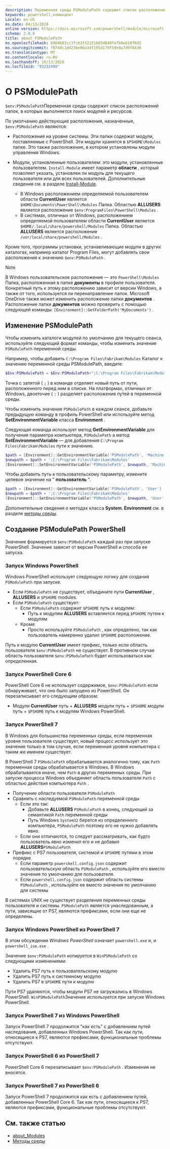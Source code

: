 ```yaml
---
description: Переменная среды PSModulePath содержит список расположений папок, в которых выполняется поиск модулей и ресурсов.
keywords: powershell,командлет
Locale: en-US
ms.date: 04/13/2020
online version: https://docs.microsoft.com/powershell/module/microsoft.powershell.core/about/about_PSModulePath?view=powershell-7&WT.mc_id=ps-gethelp
schema: 2.0.0
title: about_PSModulePath
ms.openlocfilehash: b904b01cc3fc63f32151885d040fe7b0e618f6d5
ms.sourcegitcommit: f874dc1d4236e06a3df195d179f59e0a7d9f8436
ms.translationtype: MT
ms.contentlocale: ru-RU
ms.lasthandoff: 10/13/2020
ms.locfileid: "93232490"
---
```

# <a name="about-psmodulepath"></a>О PSModulePath

`$env:PSModulePath`Переменная среды содержит список расположений папок, в которых выполняется поиск модулей и ресурсов.

По умолчанию действующие расположения, назначенные, `$env:PSModulePath` являются:

- Расположения на уровне системы. Эти папки содержат модули, поставляемые с PowerShell. Эти модули хранятся в `$PSHOME\Modules` папке. Это также расположение, в котором установлены модули управления Windows.

- Модули, установленные пользователем: это модули, установленные пользователем.
  `Install-Module` имеет параметр **области** , который позволяет указать, установлен ли модуль для текущего пользователя или для всех пользователей. Дополнительные сведения см. в разделе [Install-Module](xref:PowerShellGet.Install-Module).

  - В Windows расположением определяемой пользователем области **CurrentUser** является `$HOME\Documents\PowerShell\Modules` Папка. Областью **ALLUSERS** является расположение `$env:ProgramFiles\PowerShell\Modules` .
  - В системах, отличных от Windows, расположением определяемой пользователем области **CurrentUser** является `$HOME/.local/share/powershell/Modules` Папка. Областью **ALLUSERS** является расположение `/usr/local/share/powershell/Modules` .

Кроме того, программы установки, устанавливающие модули в других каталогах, например каталог Program Files, могут добавлять свои расположения к значению `$env:PSModulePath` .

> [!NOTE]
> В Windows пользовательское расположение — это `PowerShell\Modules` Папка, расположенная в папке **документы** в профиле пользователя. Конкретный путь к этому расположению зависит от версии Windows, а также от того, используется ли перенаправление папок. Microsoft OneDrive также может изменить расположение папки **документов** . Расположение папки **документов** можно проверить с помощью следующей команды: `[Environment]::GetFolderPath('MyDocuments')` .

## <a name="modifying-psmodulepath"></a>Изменение PSModulePath

Чтобы изменить каталоги модулей по умолчанию для текущего сеанса, используйте следующий формат команды, чтобы изменить значение `PSModulePath` переменной среды.

Например, чтобы добавить `C:\Program Files\Fabrikam\Modules` Каталог к значению переменной среды PSModulePath, введите:

```powershell
$Env:PSModulePath = $Env:PSModulePath+";C:\Program Files\Fabrikam\Modules"
```

Точка с запятой ( `;` ) в команде отделяет новый путь от пути, расположенного перед ним в списке. На платформах, отличных от Windows, двоеточие ( `:` ) разделяет расположения путей в переменной среды.

Чтобы изменить значение `PSModulePath` в каждом сеансе, добавьте предыдущую команду в профиль PowerShell или используйте метод **SetEnvironmentVariable** класса **Environment** .

Следующая команда использует метод **GetEnvironmentVariable** для получения параметра компьютера, `PSModulePath` а метод **SetEnvironmentVariable** — для добавления `C:\Program Files\Fabrikam\Modules` пути к значению.

```powershell
$path = [Environment]::GetEnvironmentVariable('PSModulePath', 'Machine')
$newpath = $path + ';C:\Program Files\Fabrikam\Modules'
[Environment]::SetEnvironmentVariable('PSModulePath', $newpath, 'Machine')
```

Чтобы добавить путь к пользовательскому параметру, измените целевое значение на " **пользователь** ".

```powershell
$path = [Environment]::GetEnvironmentVariable('PSModulePath', 'User')
$newpath = $path + ';C:\Program Files\Fabrikam\Modules'
[Environment]::SetEnvironmentVariable('PSModulePath', $newpath, 'User')
```

Дополнительные сведения о методах класса **System. Environment** см. в разделе [методы среды](/dotnet/api/system.environment).

## <a name="powershell-psmodulepath-construction"></a>Создание PSModulePath PowerShell

Значение формируется `$env:PSModulePath` каждый раз при запуске PowerShell.
Значение зависит от версии PowerShell и способа ее запуска.

### <a name="windows-powershell-startup"></a>Запуск Windows PowerShell

Windows PowerShell использует следующую логику для создания `PSModulePath` при запуске.

- Если `PSModulePath` не существует, объедините пути **CurrentUser** , **ALLUSERS** и `$PSHOME` modules.
- Если `PSModulePath` существует:
  - Если `PSModulePath` содержит `$PSHOME` путь к модулям:
    - Путь к модулям **ALLUSERS** вставляется перед `$PSHOME` путем к модулям
  - Кроме
    - Просто используйте `PSModulePath` , как определено, так как пользователь намеренно удалил `$PSHOME` расположение.

Путь к модулю **CurrentUser** имеет префикс, только если область пользователя `$env:PSModulePath` не существует. В противном случае область пользователя `$env:PSModulePath` будет использоваться как определенная.

### <a name="powershell-core-6-startup"></a>Запуск PowerShell Core 6

PowerShell Core 6 не использует содержимое, `$env:PSModulePath` если обнаруживает, что оно было запущено из PowerShell. Он перезаписывает его следующим образом:

- Модули **CurrentUser** путь + **ALLUSERS** модули путь + `$PSHOME` модули путь + `$PSHOME` путь к модулям Windows PowerShell.

### <a name="powershell-7-startup"></a>Запуск PowerShell 7

В Windows для большинства переменных среды, если переменная уровня пользователя существует, новый процесс использует это значение только в том случае, если переменная уровня компьютера с таким же именем существует.

В PowerShell 7 `PSModulePath` обрабатывается аналогично тому, как `Path` переменная среды обрабатывается в Windows. В Windows обрабатывается иначе, чем `Path` в других переменных среды. При запуске процесса Windows объединяет область пользователя `Path` с областью действия компьютера `Path` .

- Получение области пользователя `PSModulePath`
- Сравнить с наследуемой `PSModulePath` переменной среды
  - Если это так:
    - Добавьте **ALLUSERS** `PSModulePath` в конец, следующий за семантикой `Path` переменной среды
    - Путь Windows `System32` берется из определенного компьютера, `PSModulePath` поэтому его не нужно добавлять явно.
  - Если они отличаются, то следует рассматривать, как будто пользователь явно изменил его и не добавил **ALLUSERS**`PSModulePath`
- Префикс с PS7 пользователя, системой и `$PSHOME` путями в этом порядке
  - Если параметр `powershell.config.json` содержит пользовательскую область `PSModulePath` , используйте его вместо значения по умолчанию для пользователя.
  - Если `powershell.config.json` содержит область системы `PSModulePath` , используйте ее вместо значения по умолчанию для системы

В системах UNIX не существует разделения переменных среды пользователя и системы.
`PSModulePath` является унаследованным, а пути, зависящие от PS7, являются префиксами, если они еще не определены.

### <a name="starting-windows-powershell-from-powershell-7"></a>Запуск Windows PowerShell из PowerShell 7

В этом обсуждении _Windows PowerShell_ означает `powershell.exe` и, и `powershell_ise.exe` .

Значение `$env:PSModulePath` копируется в `WinPSModulePath` со следующими изменениями:

- Удалить PS7 путь к пользовательскому модулю
- Удалить PS7 путь к системному модулю
- Удалить PS7 в `$PSHOME` пути к модулю

Пути PS7 удаляются, чтобы модули PS7 не загружались в Windows PowerShell. `WinPSModulePath`Значение используется при запуске Windows PowerShell.

### <a name="starting-powershell-7-from-windows-powershell"></a>Запуск PowerShell 7 из Windows PowerShell

Запуск PowerShell 7 продолжится "как есть" с добавлением путей наследования, добавленных Windows PowerShell. Так как пути, относящиеся к PS7, являются префиксами, функциональные проблемы отсутствуют.

### <a name="starting-powershell-6-from-powershell-7"></a>Запуск PowerShell 6 из PowerShell 7

PowerShell Core 6 перезаписывает `$env:PSModulePath` . Изменения не вносятся.

### <a name="starting-powershell-7-from-powershell-6"></a>Запуск PowerShell 7 из PowerShell 6

Запуск PowerShell 7 продолжится как есть с добавлением путей, добавленных PowerShell Core 6. Так как пути, относящиеся к PS7, являются префиксами, функциональные проблемы отсутствуют.

## <a name="see-also"></a>См. также статью

- [about_Modules](about_Modules.md)
- [Методы среды](/dotnet/api/system.environment)
